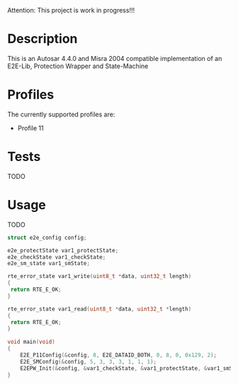 Attention: This project is work in progress!!!

# Description
This is an Autosar 4.4.0 and Misra 2004 compatible implementation of an E2E-Lib, Protection Wrapper and State-Machine

# Profiles
The currently supported profiles are:
- Profile 11

# Tests
TODO

# Usage
TODO

``` C
struct e2e_config config;

e2e_protectState var1_protectState;
e2e_checkState var1_checkState;
e2e_sm_state var1_smState;

rte_error_state var1_write(uint8_t *data, uint32_t length)
{
 return RTE_E_OK;
}

rte_error_state var1_read(uint8_t *data, uint32_t *length)
{
 return RTE_E_OK;
}
 
void main(void)
{
	E2E_P11Config(&config, 8, E2E_DATAID_BOTH, 0, 8, 0, 0x129, 2);
	E2E_SMConfig(&config, 5, 3, 3, 3, 1, 1, 1);
	E2EPW_Init(&config, &var1_checkState, &var1_protectState, &var1_smState, &var1_write, &var1_read);
}
```